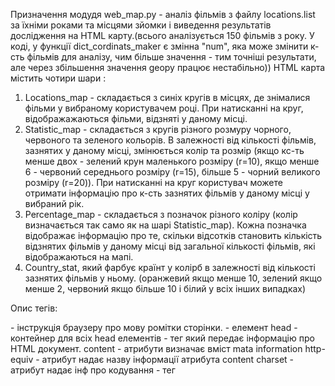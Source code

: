 Призначення модудя web_map.py - аналіз фільмів з файлу locations.list
за їхніми роками та місцями зйомки i виведення результатів 
дослідження на HTML карту.(всього аналізується 150 фільмів з року.
У коді, у функції dict_cordinats_maker є змінна "num", 
яка може змінити к-сть фільмів для аналізу, чим більше значення - 
тим точніші результати, але через збільшення значення geopy працює
нестабільно)) HTML карта містить чотири шари :
1. Locations_map - складається з синіх кругів в місцях, 
   де знімалися фільми у вибраному користувачем році. При натисканні
   на круг, відображажаються фільми, відзняті у даному місці.
2. Statistic_map - складається з кругів різного розмуру
   чорного, червоного та зеленого кольорів.
   В залежності від кількості фільмів, зазнятих у
   даному місці, змінюється колір та розмір (якщо кс-ть менше двох - 
   зелений крун маленького розміру (r=10), якщо менше 6 - червоний
   середнього розміру (r=15), більше 5 - чорний великого розміру 
   (r=20)). При натисканні на круг користувач можете отримати 
   інформацію про к-сть зазнятих фільмів у даному місці у вибраний
   рік.
3. Percentage_map - складається з позначок різного коліру
   (колір визначається так само як на шарі Statistic_map). 
   Кожна позначка відображає інформацію про те, скільки відсотків 
   становить кількість відзнятих фільмів у даному місці від
   загальної кількості фільмів, які відображаються на мапі.
4. Country_stat, який фарбує країнт у колірб в залежності від
   кількості зазнятих фільмів у ньому. (оранжевий якщо менше 10,
   зелений якщо менше 2, червоний якщо більше 10 і білий у всіх
   інших випадках)
   
Опис тегів:
<!DOCTYPE html> - інструкція браузеру про мову ромітки сторінки.
<head></head> - елемент head - контейнер для всіх head елементів
<meta/> - тег який передає інформацію про HTML документ. 
        content - атрибути визначає вміст mata information
        http-equiv - атрибут надає назву інформації атрибута content
        charset - атрибут надає інф про кодування
<script></script> - тег <script> використовується для визначення 
                    клієнтських скриптів, таких як JavaScript.
                    Елемент script містить скрипти в собі або 
                    ж веде на зовнішній файл, 
                    використовуючи атрибут src.
<link/> - тег - визначає взаємовідношення між документом і 
                зовнішнім джерелом.
          href - атрибут - визначає розташування документа, 
                 на який йде посилання
          rel - атрибут - визначає відношення між поточним документом 
                          і документом, на який йде посилання
<style></style> - Тег <style> використовується для визначення 
                  інформації про стилі HTML документа.
                  В елементі style Ви вказуєте як HTML елементи 
                  повинні відображатися в браузері.
                  Обов'язковий атрибут type визначає контент 
                  елемента style.
                  Елемент <style> завжди знаходиться в шапці документа.
<body></body> - тег який використовується для визначення тіла сторінкм.
                Він містить у собі увесь контент HTML сторінки.              
<div></div> - створює блок(контейнер) певної області документа.
              атрибути:
              class - Визначає ім'я класу для елемента
Отож модуль дає змогу зробити крпистувачеві висновок, у якому місті,
в країні чи на якому континенті кіноіндустрія була найбільш успішною
у даному році.